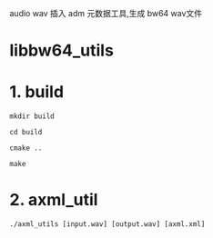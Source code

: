 audio wav 插入 adm 元数据工具,生成 bw64 wav文件

# libbw64_utils

# 1. build
```
mkdir build

cd build

cmake ..

make
```

# 2. axml_util
```
./axml_utils [input.wav] [output.wav] [axml.xml]

```
